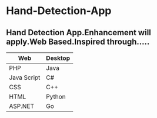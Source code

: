 # Hand-Detection-App
## Hand Detection App.Enhancement will apply.Web Based.Inspired through.....



Web | Desktop
-- | --
PHP | Java
Java Script | C#
CSS | C++
HTML | Python
ASP.NET | Go


